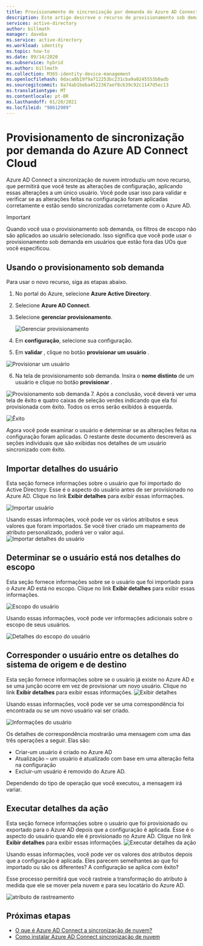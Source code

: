 ```yaml
---
title: Provisionamento de sincronização por demanda do Azure AD Connect Cloud
description: Este artigo descreve o recurso de provisionamento sob demanda.
services: active-directory
author: billmath
manager: daveba
ms.service: active-directory
ms.workload: identity
ms.topic: how-to
ms.date: 09/14/2020
ms.subservice: hybrid
ms.author: billmath
ms.collection: M365-identity-device-management
ms.openlocfilehash: 0daca8b19f9a712253bc231cba9a0245553b0adb
ms.sourcegitcommit: 8a74ab1beba4522367aef8cb39c92c1147d5ec13
ms.translationtype: MT
ms.contentlocale: pt-BR
ms.lasthandoff: 01/20/2021
ms.locfileid: "98612989"
---
```

# <a name="azure-ad-connect-cloud-sync-on-demand-provisioning"></a>Provisionamento de sincronização por demanda do Azure AD Connect Cloud

Azure AD Connect a sincronização de nuvem introduziu um novo recurso, que permitirá que você teste as alterações de configuração, aplicando essas alterações a um único usuário.  Você pode usar isso para validar e verificar se as alterações feitas na configuração foram aplicadas corretamente e estão sendo sincronizadas corretamente com o Azure AD.  

> [!IMPORTANT] 
> Quando você usa o provisionamento sob demanda, os filtros de escopo não são aplicados ao usuário selecionado.  Isso significa que você pode usar o provisionamento sob demanda em usuários que estão fora das UOs que você especificou.


## <a name="using-on-demand-provisioning"></a>Usando o provisionamento sob demanda
Para usar o novo recurso, siga as etapas abaixo.


1.  No portal do Azure, selecione **Azure Active Directory**.
2.  Selecione **Azure AD Connect**.
3.  Selecione **gerenciar provisionamento**.

    ![Gerenciar provisionamento](media/how-to-configure/manage-1.png)
4. Em **configuração**, selecione sua configuração.
5. Em **validar** , clique no botão **provisionar um usuário** . 

 ![Provisionar um usuário](media/how-to-on-demand-provision/on-demand-2.png)

6. Na tela de provisionamento sob demanda.  Insira o **nome distinto** de um usuário e clique no botão **provisionar** .  
 
 ![Provisionamento sob demanda](media/how-to-on-demand-provision/on-demand-3.png)
7. Após a conclusão, você deverá ver uma tela de êxito e quatro caixas de seleção verdes indicando que ela foi provisionada com êxito.  Todos os erros serão exibidos à esquerda.

  ![Êxito](media/how-to-on-demand-provision/on-demand-4.png)

Agora você pode examinar o usuário e determinar se as alterações feitas na configuração foram aplicadas.  O restante deste documento descreverá as seções individuais que são exibidas nos detalhes de um usuário sincronizado com êxito.

## <a name="import-user-details"></a>Importar detalhes do usuário
Esta seção fornece informações sobre o usuário que foi importado do Active Directory.  Esse é o aspecto do usuário antes de ser provisionado no Azure AD.  Clique no link **Exibir detalhes** para exibir essas informações.

![Importar usuário](media/how-to-on-demand-provision/on-demand-5.png)

Usando essas informações, você pode ver os vários atributos e seus valores que foram importados.  Se você tiver criado um mapeamento de atributo personalizado, poderá ver o valor aqui.
![Importar detalhes do usuário](media/how-to-on-demand-provision/on-demand-6.png)

## <a name="determine-if-user-is-in-scope-details"></a>Determinar se o usuário está nos detalhes do escopo
Esta seção fornece informações sobre se o usuário que foi importado para o Azure AD está no escopo.  Clique no link **Exibir detalhes** para exibir essas informações.

![Escopo do usuário](media/how-to-on-demand-provision/on-demand-7.png)

Usando essas informações, você pode ver informações adicionais sobre o escopo de seus usuários.

![Detalhes do escopo do usuário](media/how-to-on-demand-provision/on-demand-10a.png)

## <a name="match-user-between-source-and-target-system-details"></a>Corresponder o usuário entre os detalhes do sistema de origem e de destino
Esta seção fornece informações sobre se o usuário já existe no Azure AD e se uma junção ocorre em vez de provisionar um novo usuário.  Clique no link **Exibir detalhes** para exibir essas informações.
![Exibir detalhes](media/how-to-on-demand-provision/on-demand-8.png)

Usando essas informações, você pode ver se uma correspondência foi encontrada ou se um novo usuário vai ser criado.

![Informações do usuário](media/how-to-on-demand-provision/on-demand-11.png)

Os detalhes de correspondência mostrarão uma mensagem com uma das três operações a seguir.  Elas são:
- Criar-um usuário é criado no Azure AD
- Atualização – um usuário é atualizado com base em uma alteração feita na configuração
- Excluir-um usuário é removido do Azure AD.

Dependendo do tipo de operação que você executou, a mensagem irá variar.

## <a name="perform-action-details"></a>Executar detalhes da ação
Esta seção fornece informações sobre o usuário que foi provisionado ou exportado para o Azure AD depois que a configuração é aplicada.  Esse é o aspecto do usuário quando ele é provisionado no Azure AD.  Clique no link **Exibir detalhes** para exibir essas informações.
![Executar detalhes da ação](media/how-to-on-demand-provision/on-demand-9.png)

Usando essas informações, você pode ver os valores dos atributos depois que a configuração é aplicada.  Eles parecem semelhantes ao que foi importado ou são os diferentes?  A configuração se aplica com êxito?  

Esse processo permitirá que você rastreie a transformação do atributo à medida que ele se mover pela nuvem e para seu locatário do Azure AD.

![atributo de rastreamento](media/how-to-on-demand-provision/on-demand-12.png)

## <a name="next-steps"></a>Próximas etapas 

- [O que é Azure AD Connect a sincronização de nuvem?](what-is-cloud-sync.md)
- [Como instalar Azure AD Connect sincronização de nuvem](how-to-install.md)
 